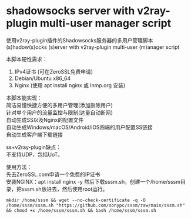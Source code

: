 # shadowsocks server with v2ray-plugin multi-user manager script
使用v2ray-plugin插件的Shadowsocks服务器的多用户管理脚本  
(s)hadow(s)ocks (s)erver with v2ray-plugin multi-user (m)anager script  

本脚本硬性需求：  
1. IPv4证书 (可在ZeroSSL免费申请)  
2. Debian/Ubuntu x86_64  
3. Nginx (使用 apt install nginx 或 lnmp.org 安装)  

本脚本能实现：  
简洁易懂快捷方便的多用户管理(添加删除用户)  
针对单个用户的流量监控与限制(达量自动断网)  
自动生成SS以及Nginx的配置文件  
自动生成Windows/macOS/Android/iOS四端的用户配置SS链接  
自动生成客户端下载链接  

ss+v2ray-plugin缺点：  
不支持UDP，包括UoT。  

使用方法：  
先去ZeroSSL.com申请一个免费的IP证书  
安装NGINX：apt install nginx -y
然后下载sssm.sh，创建一个/home/sssm目录，把sssm.sh放进去，然后使用root运行。  
```
mkdir /home/sssm && wget --no-check-certificate -q -O /home/sssm/sssm.sh "https://github.com/sonypc/sssm/raw/main/sssm.sh" && chmod +x /home/sssm/sssm.sh && bash /home/sssm/sssm.sh
```
